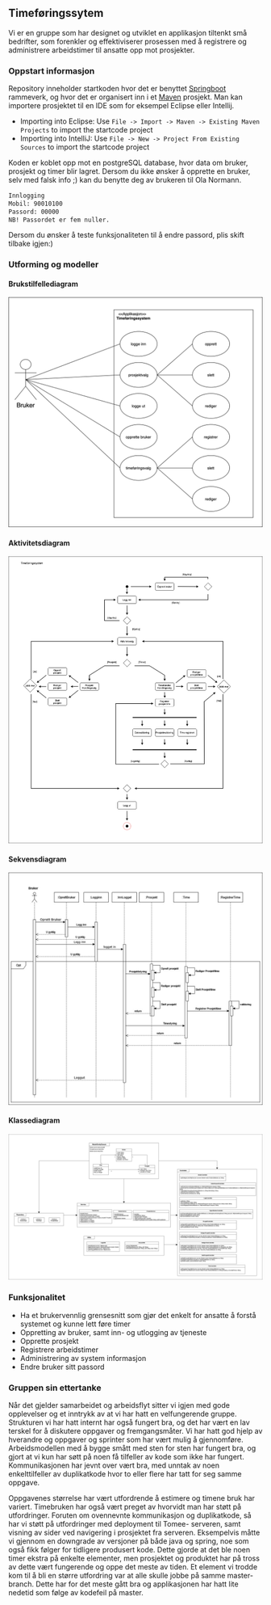 ## Timeføringssytem

Vi er en gruppe som har designet og utviklet en applikasjon tiltenkt små bedrifter, som forenkler og effektiviserer prosessen med å registrere og administrere arbeidstimer til ansatte opp mot prosjekter.

### Oppstart informasjon

Repository inneholder startkoden hvor det er benyttet [Springboot](https://spring.io/projects/spring-boot) rammeverk, og hvor det er organisert inn i et [Maven](https://maven.apache.org/) prosjekt. Man kan importere prosjektet til en IDE som for eksempel Eclipse eller Intellij.

- Importing into Eclipse: Use `File -> Import -> Maven -> Existing Maven Projects` to import the startcode project
- Importing into IntelliJ: Use `File -> New -> Project From Existing Sources` to import the startcode project

Koden er koblet opp mot en postgreSQL database, hvor data om bruker, prosjekt og timer blir lagret. Dersom du ikke ønsker å opprette en bruker, selv med falsk info ;) kan du benytte deg av brukeren til Ola Normann.

 ```
Innlogging
Mobil: 90010100
Passord: 00000
NB! Passordet er fem nuller.
 ```
Dersom du ønsker å teste funksjonaliteten til å endre passord, plis skift tilbake igjen:)

### Utforming og modeller

#### Brukstilfellediagram
![](assets/BrukstilfellemodellV7(Rudi).jpg)

#### Aktivitetsdiagram
![](assets/AktivitetsdiagramV4.jpg)

#### Sekvensdiagram
![](assets/SekvensdiagramV4.2.jpg)

#### Klassediagram
![](assets/Klassediagram4.4.jpg)


### Funksjonalitet

- Ha et brukervennlig grensesnitt som gjør det enkelt for ansatte å forstå systemet og kunne
  lett føre timer
- Oppretting av bruker, samt inn- og utlogging av tjeneste
- Opprette prosjekt
- Registrere arbeidstimer
- Administrering av system informasjon
- Endre bruker sitt passord

### Gruppen sin ettertanke
Når det gjelder samarbeidet og arbeidsflyt sitter vi igjen med gode opplevelser og et inntrykk
av at vi har hatt en velfungerende gruppe. Strukturen vi har hatt internt har også fungert bra,
og det har vært en lav terskel for å diskutere oppgaver og fremgangsmåter. Vi har hatt god
hjelp av hverandre og oppgaver og sprinter som har vært mulig å gjennomføre.
Arbeidsmodellen med å bygge smått med sten for sten har fungert bra, og gjort at vi kun har
søtt på noen få tilfeller av kode som ikke har fungert. Kommunikasjonen har jevnt over vært
bra, med unntak av noen enkelttilfeller av duplikatkode hvor to eller flere har tatt for seg
samme oppgave.

Oppgavenes størrelse har vært utfordrende å estimere og timene bruk har variert. Timebruken
har også vært preget av hvorvidt man har støtt på utfordringer. Foruten om ovennevnte
kommunikasjon og duplikatkode, så har vi støtt på utfordringer med deployment til Tomee-
serveren, samt visning av sider ved navigering i prosjektet fra serveren. Eksempelvis måtte vi
gjennom en downgrade av versjoner på både java og spring, noe som også fikk følger for
tidligere produsert kode. Dette gjorde at det ble noen timer ekstra på enkelte elementer, men
prosjektet og produktet har på tross av dette vært fungerende og oppe det meste av tiden. Et
element vi trodde kom til å bli en større utfordring var at alle skulle jobbe på samme master-
branch. Dette har for det meste gått bra og applikasjonen har hatt lite nedetid som følge av
kodefeil på master.

  